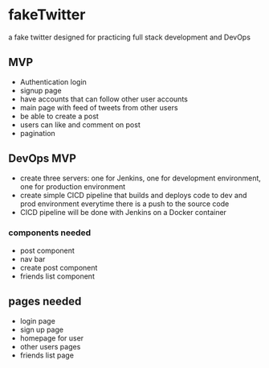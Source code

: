 # fakeTwitter
a fake twitter designed for practicing full stack development and DevOps 


## MVP 
- Authentication login 
- signup page 
- have accounts that can follow other user accounts 
- main page with feed of tweets from other users 
- be able to create a post 
- users can like and comment on post
- pagination 


## DevOps MVP
- create three servers: one for Jenkins, one for development environment, one for production environment 
- create simple CICD pipeline that builds and deploys code to dev and prod environment everytime there is a push to the source code 
- CICD pipeline will be done with Jenkins on a Docker container 


### components needed
- post component 
- nav bar 
- create post component 
- friends list component 

## pages needed 
- login page 
- sign up page 
- homepage for user 
- other users pages 
- friends list page 
